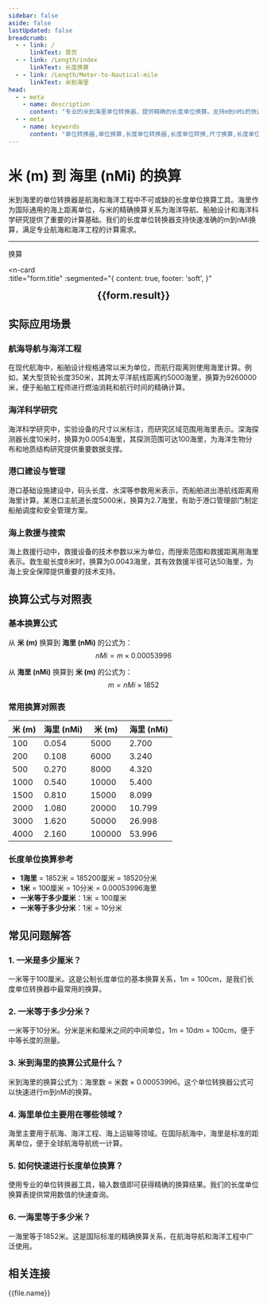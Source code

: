 ```yaml
---
sidebar: false
aside: false
lastUpdated: false
breadcrumb:
  - - link: /
      linkText: 首页
  - - link: /Length/index
      linkText: 长度换算
  - - link: /Length/Meter-to-Nautical-mile
      linkText: 米到海里
head:
  - - meta
    - name: description
      content: "专业的米到海里单位转换器，提供精确的长度单位换算。支持m到nMi的快速转换，包含详细的换算表格和实际应用场景。适用于航海、海洋工程等领域的长度单位换算需求。"
  - - meta
    - name: keywords
      content: "单位转换器,单位换算,长度单位转换器,长度单位转换,尺寸换算,长度单位换算,长度单位换算表,一米是多少厘米啊,一米等于多少分米,米,一米是多少厘米,一分米等于多少厘米,一公尺,米的英文,米的单位,m单位,分米,公尺,一米等于多少厘米,米,1m等于多少cm,一米,米和厘米的换算,m单位,k是什么单位,一米等于多少厘米,m是什么单位,1m是多少,1米等于多少厘米,m,海里,nMi,米到海里,航海单位,海洋测量"
---
```

# 米 (m) 到 海里 (nMi) 的换算

米到海里的单位转换器是航海和海洋工程中不可或缺的长度单位换算工具。海里作为国际通用的海上距离单位，与米的精确换算关系为海洋导航、船舶设计和海洋科学研究提供了重要的计算基础。我们的长度单位转换器支持快速准确的m到nMi换算，满足专业航海和海洋工程的计算需求。

---
<script setup>
import { onMounted, reactive, inject, ref } from 'vue'
import { NButton, NForm, NFormItem, NInput, NInputNumber, NSelect, NCard, useMessage,NGrid ,NGi } from 'naive-ui'
import { defineClientComponent } from 'vitepress'
import { Length } from '../files';
const seoKey = ['单位转换器','单位换算','长度单位转换器','长度单位转换','尺寸换算','长度单位换算','长度单位换算表','一米是多少厘米啊','一米等于多少分米','米','一米是多少厘米','一分米等于多少厘米','一公尺','米的英文','米的单位','m单位','分米','公尺','一米等于多少厘米','米','1m等于多少cm','一米','米和厘米的换算','m单位','k是什么单位','一米等于多少厘米','m是什么单位','1m是多少','1米等于多少厘米','m']
const convert = inject('convert')

const form = reactive({
  number: null,
  result: '',
  title:'米 (m) 到海里 (nMi) 的长度单位换算',
})

const convertHandler = () => {
  if (form.number !== null && !isNaN(form.number)) {
    const convertedValue = parseFloat(form.number) * 0.00053996
    form.result = `${form.number}m = ${convertedValue.toFixed(6)}nMi`
  } else {
    form.result = '请输入有效的数值。'
  }
}
</script>

<n-form size="large" :model="form">
  <n-form-item label="米 (m)">
    <n-input-number v-model:value="form.number" placeholder="输入米" style="width: 100%" />
  </n-form-item>
  <n-form-item>
    <n-button type="info" @click="convertHandler" block>换算</n-button>
  </n-form-item>
</n-form>

<n-card  
  :title="form.title"
  :segmented="{
    content: true,
    footer: 'soft',
  }"
>
  <div  style="text-align:center;font-size:20px;">
    <strong>{{form.result}}</strong>
  </div>
    <template #footer>
    <div>
      <span v-for="item of seoKey">{{item}}，</span>
    </div>
  </template>
</n-card>

## 实际应用场景

### 航海导航与海洋工程
在现代航海中，船舶设计规格通常以米为单位，而航行距离则使用海里计算。例如，某大型货轮长度350米，其跨太平洋航线距离约5000海里，换算为9260000米，便于船舶工程师进行燃油消耗和航行时间的精确计算。

### 海洋科学研究
海洋科学研究中，实验设备的尺寸以米标注，而研究区域范围用海里表示。深海探测器长度10米时，换算为0.0054海里，其探测范围可达100海里，为海洋生物分布和地质结构研究提供重要数据支撑。

### 港口建设与管理
港口基础设施建设中，码头长度、水深等参数用米表示，而船舶进出港航线距离用海里计算。某港口主航道长度5000米，换算为2.7海里，有助于港口管理部门制定船舶调度和安全管理方案。

### 海上救援与搜索
海上救援行动中，救援设备的技术参数以米为单位，而搜索范围和救援距离用海里表示。救生艇长度8米时，换算为0.0043海里，其有效救援半径可达50海里，为海上安全保障提供重要的技术支持。

## 换算公式与对照表

### 基本换算公式
从 **米 (m)** 换算到 **海里 (nMi)** 的公式为：
$$ nMi = m \times 0.00053996 $$

从 **海里 (nMi)** 换算到 **米 (m)** 的公式为：
$$ m = nMi \times 1852 $$

### 常用换算对照表

| 米 (m) | 海里 (nMi) | 米 (m) | 海里 (nMi) |
|--------|------------|--------|------------|
| 100 | 0.054 | 5000 | 2.700 |
| 200 | 0.108 | 6000 | 3.240 |
| 500 | 0.270 | 8000 | 4.320 |
| 1000 | 0.540 | 10000 | 5.400 |
| 1500 | 0.810 | 15000 | 8.099 |
| 2000 | 1.080 | 20000 | 10.799 |
| 3000 | 1.620 | 50000 | 26.998 |
| 4000 | 2.160 | 100000 | 53.996 |

### 长度单位换算参考
- **1海里** = 1852米 = 185200厘米 = 18520分米
- **1米** = 100厘米 = 10分米 = 0.00053996海里
- **一米等于多少厘米**：1米 = 100厘米
- **一米等于多少分米**：1米 = 10分米

## 常见问题解答

### 1. 一米是多少厘米？
一米等于100厘米。这是公制长度单位的基本换算关系，1m = 100cm，是我们长度单位转换器中最常用的换算。

### 2. 一米等于多少分米？
一米等于10分米。分米是米和厘米之间的中间单位，1m = 10dm = 100cm，便于中等长度的测量。

### 3. 米到海里的换算公式是什么？
米到海里的换算公式为：海里数 = 米数 × 0.00053996。这个单位转换器公式可以快速进行m到nMi的换算。

### 4. 海里单位主要用在哪些领域？
海里主要用于航海、海洋工程、海上运输等领域。在国际航海中，海里是标准的距离单位，便于全球航海导航统一计算。

### 5. 如何快速进行长度单位换算？
使用专业的单位转换器工具，输入数值即可获得精确的换算结果。我们的长度单位换算表提供常用数值的快速查询。

### 6. 一海里等于多少米？
一海里等于1852米。这是国际标准的精确换算关系，在航海导航和海洋工程中广泛使用。

## 相关连接
<n-grid x-gap="12" :cols="2">
  <n-gi v-for="(file, index) in Length" :key="index">
    <n-button
      text
      tag="a"
      :href="file.path"
      type="info"
    >
      {{file.name}}
    </n-button>
  </n-gi>
</n-grid>
